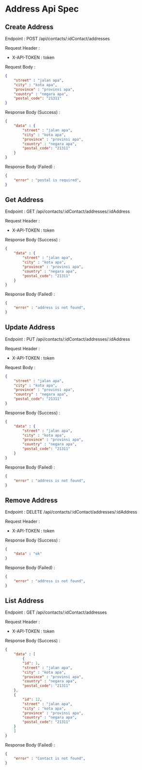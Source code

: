 # Address Api Spec

## Create Address

Endpoint : POST /api/contacts/:idContact/addresses

Request Header : 
- X-API-TOKEN : token

Request Body :

```json
{
    "street" : "jalan apa",
    "city" : "kota apa",
    "province" : "provinsi apa",
    "country" : "negara apa",
    "postal_code": "21311"
}
```

Response Body (Success) :

```json
{
    "data" : {
        "street" : "jalan apa",
        "city" : "kota apa",
        "province" : "provinsi apa",
        "country" : "negara apa",
        "postal_code": "21311"
    }
}
```

Response Body (Failed) :
```json
{
    "error" : "postal is required",
}
```

## Get Address

Endpoint : GET /api/contacts/:idContact/addresses/:idAddress

Request Header : 
- X-API-TOKEN : token

Response Body (Success) :

```json
{
    "data" : {
        "street" : "jalan apa",
        "city" : "kota apa",
        "province" : "provinsi apa",
        "country" : "negara apa",
        "postal_code": "21311"
    }
}
```

Response Body (Failed) :
```json
{
    "error" : "address is not found",
}
```

## Update Address
Endpoint : PUT /api/contacts/:idContact/addresses/:idAddress

Request Header : 
- X-API-TOKEN : token

Request Body :

```json
{
    "street" : "jalan apa",
    "city" : "kota apa",
    "province" : "provinsi apa",
    "country" : "negara apa",
    "postal_code": "21311"
}
```

Response Body (Success) :

```json
{
    "data" : {
        "street" : "jalan apa",
        "city" : "kota apa",
        "province" : "provinsi apa",
        "country" : "negara apa",
        "postal_code": "21311"
    }
}
```

Response Body (Failed) :
```json
{
    "error" : "address is not found",
}
```

## Remove Address

Endpoint : DELETE /api/contacts/:idContact/addresses/:idAddress

Request Header : 
- X-API-TOKEN : token


Response Body (Success) :

```json
{
    "data" : "ok"
}
```

Response Body (Failed) :
```json
{
    "error" : "address is not found",
}
```

## List Address

Endpoint : GET /api/contacts/:idContact/addresses

Request Header : 
- X-API-TOKEN : token

Response Body (Success) :

```json
{
    "data" : [
        {
        "id": 1,
        "street" : "jalan apa",
        "city" : "kota apa",
        "province" : "provinsi apa",
        "country" : "negara apa",
        "postal_code": "21311"
    },
    {
        "id": 12,
        "street" : "jalan apa",
        "city" : "kota apa",
        "province" : "provinsi apa",
        "country" : "negara apa",
        "postal_code": "21311"
    }
    ]
}
```

Response Body (Failed) :
```json
{
    "error" : "Contact is not found",
}
```
